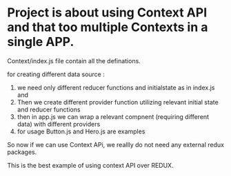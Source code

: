 # Project is about using Context API and that too multiple Contexts in a single APP.
Context/index.js file contain all the definations.

for creating different data source :
1. we need only different reducer functions and initialstate as in index.js and
2.  Then we create different provider function utilizing relevant initial state and reducer functions
3.  then in app.js we can wrap a relevant compnent (requiring different data) with different providers
4. for usage Button.js and Hero.js are examples

So now if we can use Context APi, we reallly do not need any external redux packages.

This is the best example of using context API over REDUX.
